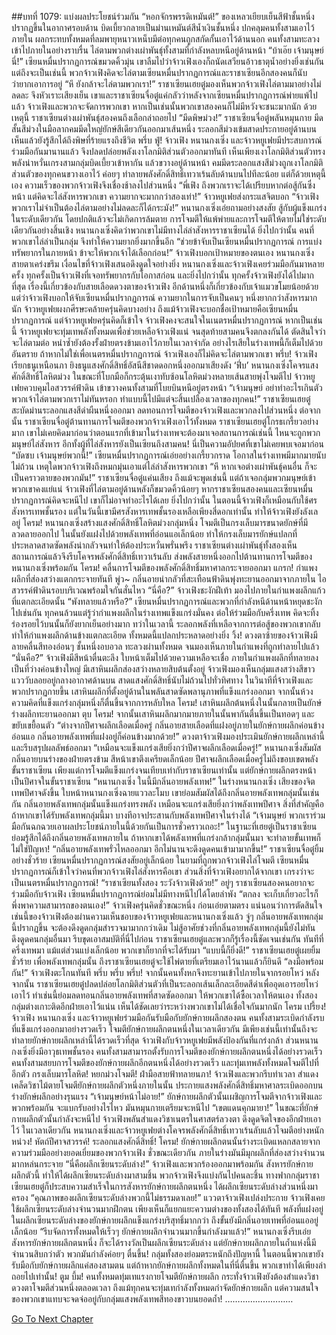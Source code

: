 ##บทที่ 1079: แบ่งผลประโยชน์ร่วมกัน
“หอกจักรพรรดิเหมันต์!”
ของเหลวเยียบเย็นสีฟ้าชั้นหนึ่งปรากฏขึ้นในอากาศรอบด้าน บิดเบี้ยวกลายเป็นม่านเหมันต์สีน้ำเงินชั้นหนึ่ง ปกคลุมคนทั้งสามเอาไว้ภายใน
ผลกระทบทั้งหมดที่ลมพายุหนาวเหน็บมีต่อทุกคนถูกสกัดกั้นเอาไว้ด้านนอก คนทั้งสามทะลวงเข้าไปภายในอย่างราบรื่น ไล่ตามพวกต่างเผ่าพันธุ์ทั้งสามที่กำลังหลบหนีอยู่ด้านหน้า
“บ้าเอ๊ย เจ้ามนุษย์นี่!”
เซียนหมื่นปรากฏการณ์ขมวดคิ้วมุ่น
เขาลืมไปว่าจ้าวเฟิงเองก็ถนัดเสวียนอ้าวธาตุน้ำอย่างยิ่งเช่นกัน
แต่ถึงจะเป็นเช่นนี้ พวกจ้าวเฟิงคิดจะไล่ตามเซียนหมื่นปรากฏการณ์และราชาเซียนอีกสองคนก็นับว่ายากเอาการอยู่
“หึ ยังกล้าจะไล่ตามพวกเรา!”
ราชาเซียนเฮยตู๋มองเห็นพวกจ้าวเฟิงไล่ตามมาอย่างไม่ลดละ จึงหัวเราะเสียงเย็น
เขาและราชาเซียนจื่อตู๋แค่กลัวว่าหลังจากเซียนหมื่นปรากฏการณ์พ่ายแพ้ไปแล้ว จ้าวเฟิงและพวกจะจัดการพวกเขา หากเป็นเช่นนั้นพวกเขาสองคนก็ไม่มีหวังจะชนะมากนัก
ด้วยเหตุนี้ ราชาเซียนต่างเผ่าพันธุ์สองคนถึงเลือกล่าถอยไป
“มีดพิษม่วง!”
ราชาเซียนจื่อตู๋พลันหมุนกาย มีดสั้นสีม่วงในมือลากคมมีดใหญ่ยักษ์สีเดียวกันออกมาเส้นหนึ่ง ระลอกสีม่วงเข้มสาดประกายอยู่ด้านบน เห็นแล้วยังรู้สึกได้ถึงพิษที่ร้ายแรงถึงชีวิต
พรึ่บ ฟู่!
จ้าวเฟิง หนานกงเซิ่ง และจ้าวหยูเฟยมีประสบการณ์ร่วมมือกันมานานแล้ว จึงปลดปล่อยพลังเงาโลกมิติส่วนตัวออกมาทันที
เห็นเพียงเงาโลกมิติส่วนตัวทรงพลังน่าหวั่นเกรงสามกลุ่มบิดเบี้ยวเข้าหากัน แล้วขวางอยู่ด้านหน้า
คมมีดระลอกแสงสีม่วงถูกเงาโลกมิติส่วนตัวของทุกคนขวางเอาไว้ ค่อยๆ ทำลายพลังศักดิ์สิทธิ์เทวาเร้นลับด้านบนไปทีละน้อย
แต่ก็ด้วยเหตุนี้เอง ความเร็วของพวกจ้าวเฟิงจึงเชื่องช้าลงไปส่วนหนึ่ง
“พี่เฟิง ถึงพวกเราจะได้เปรียบหากต่อสู้กันซึ่งหน้า แต่คิดจะไล่สังหารพวกเขา ความยากจะมากกว่าสองเท่า!”
จ้าวหยูเฟยส่งกระแสจิตบอก
“จ้าวเฟิง พวกเราไม่จำเป็นต้องไล่ตามอย่างไม่ลดละก็ได้กระมัง!”
หนานกงเซิ่งเอ่ยถามอย่างสงสัย
สู้กับผู้แข็งแกร่งในระดับเดียวกัน โดยปกติแล้วจะไม่เกิดการล้มตาย การโจมตีให้แพ้พ่ายและการโจมตีให้ตายไม่ใช่ระดับเดียวกันอย่างสิ้นเชิง
หนานกงเซิ่งคิดว่าพวกเขาไม่มีทางไล่ล่าสังหารราชาเซียนได้ ยิ่งไปกว่านั้น คนที่พวกเขาไล่ล่าเป็นกลุ่ม จึงทำให้ความยากยิ่งมากขึ้นอีก
“ช่วยข้าจับเป็นเซียนหมื่นปรากฏการณ์ การแบ่งทรัพยากรในภายหน้า ข้าจะให้พวกเจ้าได้เลือกก่อน!”
จ้าวเฟิงบอกเป้าหมายของตนเอง
หนานกงเซิ่งสายตาเคร่งขรึม เงื่อนไขที่จ้าวเฟิงเสนอดึงดูดใจอย่างยิ่ง
หนานกงเซิ่งและจ้าวเฟิงเคยร่วมมือกันมาหลายครั้ง ทุกครั้งเป็นจ้าวเฟิงที่เจอทรัพยากรกับโอกาสก่อน และยิ่งไปกว่านั้น ทุกครั้งจ้าวเฟิงยังได้ไปมากที่สุด เรื่องนี้เกี่ยวข้องกับสายเลือดดวงตาของจ้าวเฟิง อีกด้านหนึ่งก็เกี่ยวข้องกับเจ้าแมวขโมยน้อยด้วย
แต่ว่าจ้าวเฟิงบอกให้จับเซียนหมื่นปรากฏการณ์
ความยากในการจับเป็นคนๆ หนึ่งยากกว่าสังหารมากนัก
จ้าวหยูเฟยผงกศีรษะคล้ายครุ่นคิดบางอย่าง ถึงแม้จ้าวเฟิงจะบอกชื่อเป้าหมายคือเซียนหมื่นปรากฏการณ์ แต่จ้าวหยูเฟยครุ่นคิดก็เข้าใจ จ้าวเฟิงคงจะสนใจในเนตรหมื่นปรากฏการณ์
หากเป็นเช่นนี้ จ้าวหยูเฟยจะทุ่มเทพลังทั้งหมดเพื่อช่วยเหลือจ้าวเฟิงแน่
จนสุดท้ายสามคนจึงตกลงกันได้ ตัดสินใจว่าจะไล่ตามต่อ หนำซ้ำยังต้องรั้งฝ่ายตรงข้ามเอาไว้ภายในเวลาจำกัด อย่างไรเสียในร่างเทพนี้ก็เต็มไปด้วยอันตราย ถ้าหากไม่ใช่เพื่อเนตรหมื่นปรากฏการณ์ จ้าวเฟิงเองก็ไม่คิดจะไล่ตามพวกเขา
พรึ่บ!
จ้าวเฟิงเรียกธนูเหนือนภา ยิงธนูแสงศักดิ์สิทธิ์อัสนีสีชาดดอกหนึ่งออกมาเสียงดัง ‘ฟึ่บ’
หนานกงเซิ่งโคจรแสงศักดิ์สิทธิ์โลหิตม่วง ในขณะที่โบกมือก็กระตุ้นเงาทับซ้อนโลหิตม่วงหลายเส้นสายพุ่งโจมตีไป
จ้าวหยูเฟยควบคุมไอสวรรค์ฟ้าดิน เข้าขวางคนทั้งสามที่โบยบินหนีอยู่ตรงหน้า
“เจ้ามนุษย์ อย่าทำอะไรเกินตัว พวกเจ้าไล่ตามพวกเราไม่ทันหรอก ทำแบบนี้ไปมีแต่จะสิ้นเปลืองเวลาของทุกคน!”
ราชาเซียนเฮยตู๋สะบัดม่านระลอกแสงสีดำผืนหนึ่งออกมา ลดทอนการโจมตีของจ้าวเฟิงและพวกลงไปส่วนหนึ่ง
ต่อจากนั้น ราชาเซียนจื่อตู๋ต้านทานการโจมตีของพวกจ้าวเฟิงเอาไว้ทั้งหมด
ราชาเซียนเฮยตู๋โกรธเกรี้ยวอย่างมาก เขาไม่เคยคิดมาก่อนว่าตอนแรกที่เข้ามาในร่างเทพจะต้องมาเจอสถานการณ์เช่นนี้ ไหนจะถูกพวกมนุษย์ไล่สังหาร อีกทั้งผู้ที่ไล่สังหารยังเป็นเซียนถึงสามคน!
นี่เป็นความอัปยศที่เขาไม่เคยพบเจอมาก่อน
“บัดซบ เจ้ามนุษย์พวกนี้!”
เซียนหมื่นปรากฏการณ์เอ่ยอย่างเกรี้ยวกราด
โอกาสในร่างเทพมีมากมายนับไม่ถ้วน เหตุใดพวกจ้าวเฟิงถึงหมกมุ่นเอาแต่ไล่ล่าสังหารพวกเขา
“หึ หากเจอต่างเผ่าพันธุ์คนอื่น ก็จะเป็นคราวตายของพวกมัน!”
ราชาเซียนจื่อตู๋แค่นเสียง ถึงแม้จะพูดเช่นนี้ แต่ถ้าเจอกลุ่มพวกมนุษย์เข้า พวกเขาคงแย่แน่
จ้าวเฟิงที่ไล่ตามอยู่ด้านหลังก็ขมวดคิ้วน้อยๆ
หากราชาเซียนสองคนและเซียนหมื่นปรากฏการณ์คิดจะหนีไป เขาก็ไม่อาจทำอะไรได้เลย
ยิ่งไปกว่านั้น ในตอนนี้จ้าวเฟิงก็เหมือนกับใช้ศรสังหารเทพชั้นรอง แต่ในวันนี้เขามีศรสังหารเทพชั้นรองเหลือเพียงสี่ดอกเท่านั้น ทำให้จ้าวเฟิงยังลังเลอยู่
โครม!
หนานกงเซิ่งสร้างแสงศักดิ์สิทธิ์โลหิตม่วงกลุ่มหนึ่ง โจมตีเป็นกรงเล็บมารขนาดยักษ์ที่มีลวดลายออกไป ในนั้นยังแฝงไปด้วยพลังเทพที่อ่อนแอเล็กน้อย ทำให้กรงเล็บมารยักษ์แปลกที่ประหลาดสาดซัดพลังน่ากลัวจนทำให้ต้องประหวั่นพรั่นพรึง
ราชาเซียนต่างเผ่าพันธุ์ทั้งสองเห็นสถานการณ์แล้วจึงรีบโคจรพลังศักดิ์สิทธิ์เทวาเร้นลับ ส่งพลังสายหนึ่งออกไปต้านทานการโจมตีของหนานกงเซิ่งพร้อมกัน
โครม!
คลื่นการโจมตีของพลังศักดิ์สิทธิ์มหาศาลกระจายออกมา
แกรก!
กำแพงผลึกที่ส่องสว่างแตกกระจายทันที
พู่ว~
กลิ่นอายน่ากลัวที่สะเทือนฟ้าดินพุ่งทะยานออกมาจากภายใน ไอสวรรค์ฟ้าดินรอบบริเวณพร้อมใจกันสั่นไหว
“นี่คือ?”
จ้าวเฟิงชะงักฝีเท้า มองไปภายในกำแพงผลึกแก้วที่แตกละเอียดนั้น
“พังทลายแล้วหรือ?”
เซียนหมื่นปรากฏการณ์และพวกที่กำลังหนีด้านหน้าหยุดชะงักไปเช่นกัน
ทุกคนล้วนแต่รู้ว่ากำแพงผลึกในร่างเทพแข็งแกร่งมั่นคง ต่อให้ร่วมมือกับครึ่งเทพ คิดจะทิ้งร่องรอยไว้บนนั้นก็ยังยากเย็นอย่างมาก
ทว่าในเวลานี้ ระลอกพลังที่เหลือจากการต่อสู้ของพวกเขากลับทำให้กำแพงผลึกด้านข้างแตกละเอียด ทั้งหมดนี้แปลกประหลาดอย่างยิ่ง
วิ้ง!
ดวงตาซ้ายของจ้าวเฟิงมีลายคลื่นสีทองอ่อนๆ ชั้นหนึ่งอบอวล ทะลวงผ่านทั้งหมด จนมองเห็นภายในกำแพงที่ถูกทำลายไปแล้ว
“นั่นคือ?”
จ้าวเฟิงมีสีหน้าตื่นตะลึง ใบหน้าเต็มไปด้วยความเหลือจะเชื่อ
ภายในกำแพงผลึกที่ทลายลงเป็นที่ว่างค่อนข้างใหญ่ มีเสาหินผลึกส่องสว่างหลายสิบต้นตั้งอยู่ จ้าวเฟิงมองเห็นกลุ่มแสงสว่างสีขาวแวววับลอยอยู่กลางอากาศด้านบน สาดแสงศักดิ์สิทธิ์นับไม่ถ้วนไปทั่วทิศทาง
ในวินาทีที่จ้าวเฟิงและพวกปรากฏกายขึ้น เสาหินผลึกที่ตั้งอยู่ด้านในพลันสาดซัดพลานุภาพที่แข็งแกร่งออกมา จากนั้นห้วงความคิดที่แข็งแกร่งกลุ่มหนึ่งก็ตื่นขึ้นจากการหลับใหล
โครม!
เสาหินผลึกต้นหนึ่งในนั้นกลายเป็นยักษ์ร่างผลึกทะยานออกมา
ตุบ โครม!
จากนั้นเสาหินผลึกมากมายภายในนั้นพากันตื่นขึ้นเป็นทอดๆ และขยับเขยื้อนตัว
“ต่างจากปีศาจผลึกเลือดเมื่อครู่ กลิ่นอายสายเลือดที่แฝงอยู่ภายในยักษ์กายผลึกค่อนข้างอ่อนแอ กลิ่นอายพลังเทพที่แฝงอยู่ก็ค่อนข้างมากด้วย!”
ดวงตาจ้าวเฟิงมองประเมินยักษ์กายผลึกเหล่านี้ และรีบสรุปผลลัพธ์ออกมา
“เหมือนจะแข็งแกร่งเสียยิ่งกว่าปีศาจผลึกเลือดเมื่อครู่!”
หนานกงเซิ่งสัมผัสกลิ่นอายบนร่างของฝ่ายตรงข้าม สีหน้าเขาตึงเครียดเล็กน้อย
ปีศาจผลึกเลือดเมื่อครู่ไม่ถึงขอบเขตพลังขั้นราชาเซียน เพียงแต่การโจมตีแข็งแกร่งจนเทียบเท่ากับราชาเซียนเท่านั้น
แต่ยักษ์กายผลึกตรงหน้าเป็นปีศาจในขั้นราชาเซียน
“หนานกงเซิ่ง ในนี้มีกลิ่นอายพลังเทพ!”
ในร่างหนานกงเซิ่ง เสียงของจิตเทพปีศาจดังขึ้น
ใบหน้าหนานกงเซิ่งฉายแววละโมบ เขาย่อมสัมผัสได้ถึงกลิ่นอายพลังเทพกลุ่มนั้นเช่นกัน
กลิ่นอายพลังเทพกลุ่มนั้นแข็งแกร่งทรงพลัง เหมือนจะแกร่งเสียยิ่งกว่าพลังเทพปีศาจ สิ่งที่สำคัญคือถ้าหากเขาได้รับพลังเทพกลุ่มนี้มา บางทีอาจประสานกับพลังเทพปีศาจในร่างได้
“เจ้ามนุษย์ พวกเราร่วมมือกันฉกฉวยเอาผลประโยชน์ภายในนี้ด้วยกันเป็นการชั่วคราวเถอะ!”
ในฐานะที่เฮยตู๋เป็นราชาเซียน ย่อมรู้สึกได้ถึงกลิ่นอายพลังเทพภายใน
ถ้าหากเขาได้พลังเทพที่แกร่งกล้ากลุ่มนั้นมา จะทำลายขั้นเทพก็ไม่ใช่ปัญหา!
“กลิ่นอายพลังเทพรั่วไหลออกมา อีกไม่นานจะดึงดูดคนเข้ามามากขึ้น!”
ราชาเซียนจื่อตู๋ยิ้มอย่างชั่วร้าย
เซียนหมื่นปรากฏการณ์สงสัยอยู่เล็กน้อย ในยามที่ถูกพวกจ้าวเฟิงไล่โจมตี เซียนหมื่นปรากฏการณ์ก็เข้าใจว่าคนที่พวกจ้าวเฟิงไล่สังหารคือเขา ส่วนสิ่งที่จ้าวเฟิงอยากได้จากเขา เกรงว่าจะเป็นเนตรหมื่นปรากฏการณ์!
“ราชาเซียนทั้งสอง ระวังจ้าวเฟิงด้วย!”
อยู่ๆ ราชาเซียนสองคนอยากจะร่วมมือกับจ้าวเฟิง เซียนหมื่นปรากฏการณ์ย่อมไม่มีทางหนีไปได้โดยลำพัง
“ตกลง จะเก็บเกี่ยวอะไรก็พึ่งพาความสามารถของตนเอง!”
จ้าวเฟิงครุ่นคิดชั่วขณะหนึ่ง ก่อนเอ่ยตามตรง
แน่นอนว่าการตัดสินใจเช่นนี้ของจ้าวเฟิงต้องผ่านความเห็นชอบของจ้าวหยูเฟยและหนานกงเซิ่งแล้ว
จู่ๆ กลิ่นอายพลังเทพกลุ่มนี้ปรากฏขึ้น จะต้องดึงดูดกลุ่มสำรวจมามากกว่าเดิม ไม่สู้อาศัยช่วงที่กลิ่นอายพลังเทพกลุ่มนี้ยังไม่ทันดึงดูดคนกลุ่มอื่นมา รีบขุดเอาสมบัติที่นี่ไปก่อน
ราชาเซียนเฮยตู๋และพวกก็รู้เรื่องนี้ชัดเจนเช่นกัน
ทันทีที่ครึ่งเทพมา แม้แต่ส่วนแบ่งเล็กน้อย พวกเขาก็ยากที่จะได้รับมา
“แบบนี้ก็ยิ่งดี!”
ราชาเซียนเฮยตู๋เผยยิ้มชั่วร้าย
เพื่อพลังเทพกลุ่มนั้น ถึงราชาเซียนเฮยตู๋จะใช้ไพ่ตายที่เตรียมเอาไว้นานแล้วก็ยินดี
“ลงมือพร้อมกัน!”
จ้าวเฟิงตะโกนทันที
พรึ่บ พรึ่บ พรึ่บ!
จากนั้นคนทั้งหกจึงทะยานเข้าไปภายในจากรอยโหว่
หลังจากนั้น ราชาเซียนเฮยตู๋ปลดปล่อยโลกมิติส่วนตัวที่เป็นระลอกเส้นเล็กละเอียดสีดำเพื่ออุดเอารอยโหว่เอาไว้
ทำเช่นนี้ย่อมลดทอนกลิ่นอายพลังเทพที่สาดซัดออกมา ให้พวกเขาได้ซื้อเวลาให้ตนเอง
ทั้งสองกลุ่มต่างเกาะติดอีกฝ่ายเอาไว้แน่น เห็นได้ชัดเลยว่าระหว่างพวกเขาไม่ได้เชื่อใจกันมากนัก
โครม เปรี้ยง!
จ้าวเฟิง หนานกงเซิ่ง และจ้าวหยูเฟยร่วมมือกันรับมือกับยักษ์กายผลึกสองตน
คนทั้งสามระเบิดกำลังรบที่แข็งแกร่งออกมาอย่างรวดเร็ว โจมตียักษ์กายผลึกตนหนึ่งในเวลาเดียวกัน มีเพียงเช่นนี้เท่านั้นถึงจะทำลายยักษ์กายผลึกเหล่านี้ได้รวดเร็วที่สุด
จ้าวเฟิงกับจ้าวหยูเฟยมีพลังป้องกันที่แกร่งกล้า ส่วนหนานกงเซิ่งยิ่งมีอาวุธเทพชั้นรอง คนทั้งสามสามารถตั้งรับการโจมตีของยักษ์กายผลึกตนหนึ่งได้อย่างรวดเร็ว คนทั้งสามสยบการโจมตีของยักษ์กายผลึกอีกตนหนึ่งได้อย่างรวดเร็ว และทุ่มเทพลังทั้งหมดโจมตีไปที่อีกตัว
กรงเล็บมารโลหิต!
หยกม่วงโจมตี!
ฝ่ามือสายฟ้าทลายนภา!
จ้าวเฟิงและพวกรีบทำเวลา สำแดงเคล็ดวิชาไม้ตายโจมตียักษ์กายผลึกตัวหนึ่งภายในนั้น
ประกายแสงพลังศักดิ์สิทธิ์มหาศาลระเบิดออกบนร่างยักษ์ผลึกอย่างรุนแรง
“เจ้ามนุษย์หน้าไม่อาย!”
ยักษ์กายผลึกตัวนั้นเผชิญการโจมตีจากจ้าวเฟิงและพวกพร้อมกัน จะแบกรับอย่างไรไหว มันหมุนกายเตรียมจะหนีไป
“เขตแดนคุกมายา!”
ในขณะที่ยักษ์กายผลึกตัวนั้นกำลังจะหนีไป จ้าวเฟิงพลันสำแดงวิชาเนตรในศาสตร์ลวงตา ดึงดูดจิตใจของอีกฝ่ายเอาไว้
ในเวลาเดียวกัน หนานกงเซิ่งและจ้าวหยูเฟยต่างโคจรพลังศักดิ์สิทธิ์เทวาเร้นลับแล้วโจมตีอย่างหนักหน่วง!
หัตถ์ปีศาจสวรรค์!
ระลอกแสงศักดิ์สิทธิ์!
โครม!
ยักษ์กายผลึกตนนั้นร่างระเบิดแหลกสลายจากความร่วมมืออย่างยอดเยี่ยมของพวกจ้าวเฟิง
ชั่วขณะเดียวกัน ภายในร่างมันมีมุกผลึกที่ส่องสว่างจำนวนมากหล่นกระจาย
“นี่คือผลึกเซียนระดับล่าง!”
จ้าวเฟิงและพวกร้องออกมาพร้อมกัน
สังหารยักษ์กายผลึกตัวนี้ ทำให้ได้ผลึกเซียนระดับล่างมาสามชิ้น พวกจ้าวเฟิงจึงแบ่งกันไปคนละชิ้น
ทางฟากกลุ่มราชาเซียนเฮยตู๋ก็ประสบความสำเร็จในการสังหารยักษ์กายผลึกตนหนึ่ง ได้ผลึกเซียนระดับล่างส่วนหนึ่งมาครอง
“คุณภาพของผลึกเซียนระดับล่างพวกนี้ไม่ธรรมดาเลย!”
แววตาจ้าวเฟิงเปล่งประกาย
จ้าวเฟิงเคยใช้ผลึกเซียนระดับล่างจำนวนมากฝึกตน เพียงเห็นก็แยกแยะความต่างของทั้งสองได้ทันที
พลังที่แฝงอยู่ในผลึกเซียนระดับล่างของยักษ์กายผลึกแข็งแกร่งบริสุทธิ์มากกว่า ถึงขั้นยังมีกลิ่นอายเทพที่อ่อนแออยู่เล็กน้อย
“รีบจัดการทั้งหมดให้เร็วๆ ยักษ์กายผลึกจำนวนมากขึ้นกำลังมาแล้ว!”
หนานกงเซิ่งรีบเอ่ย
สังหารยักษ์กายผลึกตนหนึ่ง ก็จะได้รางวัลเป็นผลึกเซียนระดับล่าง
แต่ยักษ์กายผลึกภายในถ้ำแห่งนี้มีจำนวนสิบกว่าตัว พวกมันกำลังค่อยๆ ตื่นขึ้น!
กลุ่มทั้งสองย่อมตระหนักถึงปัญหานี้ ในตอนนี้พวกเขายังรับมือกับยักษ์กายผลึกแค่สองสามตน
แต่ถ้าหากยักษ์กายผลึกทั้งหมดในที่นี่ตื่นขึ้น พวกเขาทำได้เพียงล่าถอยไปเท่านั้น!
ตูม บึ้ม!
คนทั้งหมดทุ่มเทแรงกายโจมตียักษ์กายผลึก กระทั่งจ้าวเฟิงยังต้องสำแดงวิชาดวงตาโจมตีส่วนหนึ่งตลอดเวลา
ถึงแม้ทุกคนจะทุ่มเทกำลังทั้งหมดกำจัดยักษ์กายผลึก แต่ความสนใจของพวกเขาแทบจะจดจ่ออยู่กับกลุ่มแสงพลังเทพสีทองขาวบนยอดถ้ำ!
………………………


[Go To Next Chapter]( ./317.md)